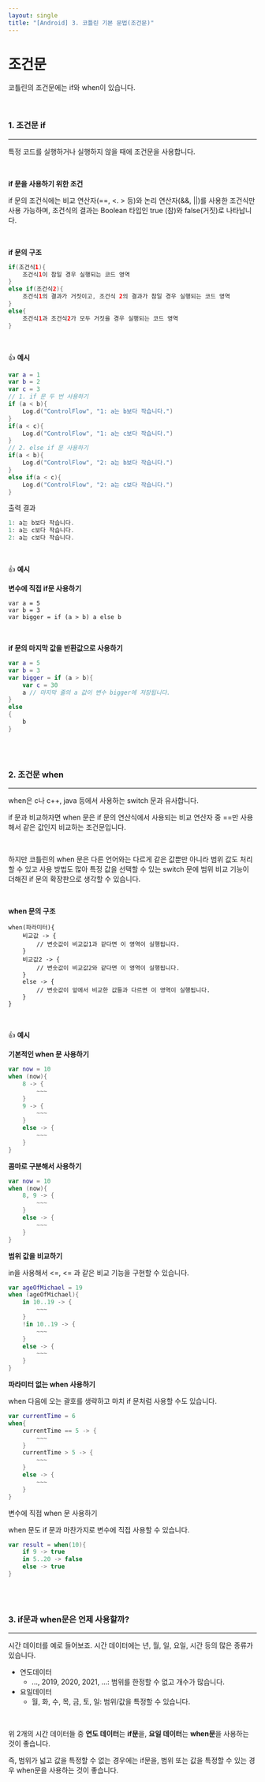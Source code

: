 ```yaml
---
layout: single
title: "[Android] 3. 코틀린 기본 문법(조건문)"
---
```




# 조건문

코틀린의 조건문에는 if와 when이 있습니다. 

<br>

### 1. 조건문 if

---

특정 코드를 실행하거나 실행하지 않을 때에 조건문을 사용합니다. 

<br>

**if 문을 사용하기 위한 조건**

if 문의 조건식에는 비교 연산자(==, <. > 등)와 논리 연산자(&&, ||)를 사용한 조건식만 사용 가능하며, 조건식의 결과는 Boolean 타입인 true (참)와 false(거짓)로 나타납니다. 

<br>

**if 문의 구조**

```kotlin
if(조건식1){
	조건식1이 참일 경우 실행되는 코드 영역
}
else if(조건식2){
	조건식1의 결과가 거짓이고, 조건식 2의 결과가 참일 경우 실행되는 코드 영역
}
else{
	조건식1과 조건식2가 모두 거짓을 경우 실행되는 코드 영역
}
```

<br>

👍 **예시**

```kotlin
var a = 1
var b = 2
var c = 3
// 1. if 문 두 번 사용하기
if (a < b){
    Log.d("ControlFlow", "1: a는 b보다 작습니다.")
}
if(a < c){
    Log.d("ControlFlow", "1: a는 c보다 작습니다.")
}
// 2. else if 문 사용하기
if(a < b){
    Log.d("ControlFlow", "2: a는 b보다 작습니다.")
}
else if(a < c){
    Log.d("ControlFlow", "2: a는 c보다 작습니다.")
}
```

출력 결과

```kotlin
1: a는 b보다 작습니다.
1: a는 c보다 작습니다.
2: a는 c보다 작습니다.
```

<br>

👍 **예시**

**변수에 직접 if문 사용하기**

```
var a = 5
var b = 3
var bigger = if (a > b) a else b
```

<br>

**if 문의 마지막 값을 반환값으로 사용하기**

```kotlin
var a = 5
var b = 3
var bigger = if (a > b){
	var c = 30
	a // 마지막 줄의 a 값이 변수 bigger에 저장됩니다. 
}
else
{
	b
}
```

<br>

<br>

### 2. 조건문 when

---

when은 c나 c++, java 등에서 사용하는 switch 문과 유사합니다. 

if 문과 비교하자면 when 문은 if 문의 연산식에서 사용되는 비교 연산자 중 ==만 사용해서 같은 값인지 비교하는 조건문입니다. 

<br>

하지만 코틀린의 when 문은 다른 언어와는 다르게 같은 값뿐만 아니라 범위 값도 처리할 수 있고 사용 방법도 많아  특정 값을 선택할 수 있는 switch 문에 범위 비교 기능이 더해진 if 문의 확장판으로 생각할 수 있습니다. 

<br>

**when 문의 구조**

```
when(파라미터){
	비교값 -> {
		// 변숫값이 비교값1과 같다면 이 영역이 실행됩니다. 
	}
	비교값2 -> {
		// 변숫값이 비교값2와 같다면 이 영역이 실행됩니다. 
	}
	else -> {
		// 변숫값이 앞에서 비교한 값들과 다르면 이 영역이 실행됩니다. 
	}
}
```

<br>

👍 **예시**

**기본적인 when 문 사용하기**

```kotlin
var now = 10
when (now){
	8 -> {
        ~~~
    }
    9 -> {
        ~~~
    }
    else -> {
        ~~~
    }
}
```

**콤마로 구분해서 사용하기**

```kotlin
var now = 10
when (now){
	8, 9 -> {
        ~~~
    }
    else -> {
        ~~~
    }
}
```

**범위 값을 비교하기**

in을 사용해서 <=, <= 과 같은 비교 기능을 구현할 수 있습니다. 

```kotlin
var ageOfMichael = 19
when (ageOfMichael){
    in 10..19 -> {
        ~~~
    }
    !in 10..19 -> {
        ~~~
    }
    else -> {
        ~~~
    }
}
```

**파라미터 없는 when 사용하기**

when 다음에 오는 괄호를 생략하고 마치 if 문처럼 사용할 수도 있습니다. 

```kotlin
var currentTime = 6
when{
    currentTime == 5 -> {
        ~~~
    }
    currentTime > 5 -> {
        ~~~
    }
    else -> {
        ~~~
    }
}
```

변수에 직접 when 문 사용하기

when 문도 if 문과 마찬가지로 변수에 직접 사용할 수 있습니다. 

```kotlin
var result = when(10){
    if 9 -> true
    in 5..20 -> false
    else -> true
}
```

<br>

<br>

### 3. if문과 when문은 언제 사용할까?

---

시간 데이터를 예로 들어보죠. 시간 데이터에는 년, 월, 일, 요일, 시간 등의 많은 종류가 있습니다. 

* 연도데이터
  * ..., 2019, 2020, 2021, ...: 범위를 한정할 수 없고 개수가 많습니다. 
* 요일데이터
  * 월, 화, 수, 목, 금, 토, 일: 범위/값을 특정할 수 있습니다. 

<br>

위 2개의 시간 데이터들 중 **연도 데이터**는 **if문**을, **요일 데이터**는 **when문**을 사용하는 것이 좋습니다. 

즉, 범위가 넓고 값을 특정할 수 없는 경우에는 if문을, 범위 또는 값을 특정할 수 있는 경우 when문을 사용하는 것이 좋습니다. 

